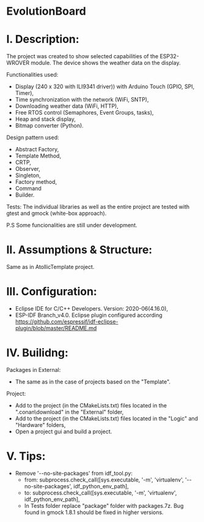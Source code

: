 # EvolutionBoard

# I. Description:
The project was created to show selected capabilities of the ESP32-WROVER module.
The device shows the weather data on the display.

Functionalities used:
- Display (240 x 320 with ILI9341 driver)) with Arduino Touch (GPIO, SPI, Timer), 
- Time synchronization with the network (WiFi, SNTP),
- Downloading weather data (WiFi, HTTP),
- Free RTOS control (Semaphores, Event Groups, tasks),
- Heap and stack display,
- Bitmap converter (Python).

Design pattern used:
- Abstract Factory, 
- Template Method, 
- CRTP, 
- Observer, 
- Singleton,
- Factory method,
- Command
- Builder.

Tests:
The individual libraries as well as the entire project are tested with gtest and gmock (white-box approach).

P.S
Some funcionalities are still under development.

# II. Assumptions & Structure:
Same as in AtollicTemplate project.

# III. Configuration:

- Eclipse IDE for C/C++ Developers. Version: 2020-06(4.16.0),
- ESP-IDF Branch_v4.0. Eclipse plugin configured according https://github.com/espressif/idf-eclipse-plugin/blob/master/README.md

# IV. Builidng:

Packages in External:
- The same as in the case of projects based on the "Template".

Project:
- Add to the project (in the CMakeLists.txt) files located in the ".conan\download" in the "External" folder,
- Add to the project (in the CMakeLists.txt) files located in the "Logic" and "Hardware" folders,
- Open a project gui and build a project.

# V. Tips:
- Remove '--no-site-packages' from idf_tool.py:
  - from: subprocess.check_call([sys.executable, '-m', 'virtualenv', '--no-site-packages', idf_python_env_path],
  - to:   subprocess.check_call([sys.executable, '-m', 'virtualenv', idf_python_env_path],
  - In Tests folder replace "package" folder with packages.7z. Bug found in gmock 1.8.1 should be fixed in higher versions.
